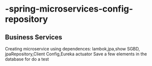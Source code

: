# -spring-microservices-config-repository
## Business Services
Creating microservice using dependences: lambok,jpa,show SGBD, jpaRepository,Client Config,Eureka actuator
Save a few elements in the database for do a test



